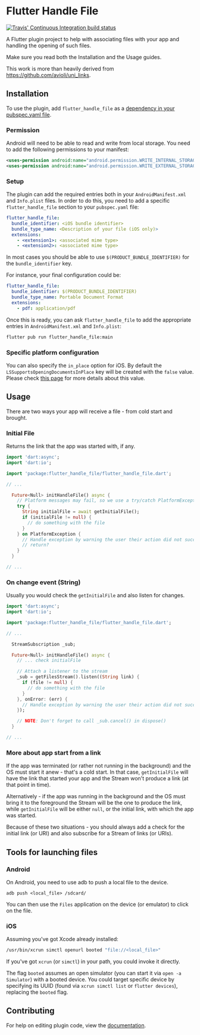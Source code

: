 # Flutter Handle File

[![Travis' Continuous Integration build status](https://api.travis-ci.org/nbonamy/flutter_handle_file.svg?branch=master)](https://travis-ci.org/nbonamy/flutter_handle_file)

A Flutter plugin project to help with associating files with your app and handling the opening of such files.

Make sure you read both the Installation and the Usage guides.

This work is more than heavily derived from https://github.com/avioli/uni_links.

## Installation

To use the plugin, add `flutter_handle_file` as a
[dependency in your pubspec.yaml file](https://flutter.io/platform-plugins/).


### Permission

Android will need to be able to read and write from local storage. You need to add the following permissions to your manifest:

```xml
<uses-permission android:name="android.permission.WRITE_INTERNAL_STORAGE" />
<uses-permission android:name="android.permission.WRITE_EXTERNAL_STORAGE" />
```

### Setup

The plugin can add the required entries both in your `AndroidManifest.xml` and `Info.plist` files. In order to do this, you need to add a specific `flutter_handle_file` section to your `pubspec.yaml` file:

```yml
flutter_handle_file:
  bundle_identifier: <iOS bundle identifier>
  bundle_type_name: <Description of your file (iOS only)>
  extensions:
    - <extension1>: <associated mime type>
    - <extension2>: <associated mime type>
```

In most cases you should be able to use `$(PRODUCT_BUNDLE_IDENTIFIER)` for the `bundle_identifier` key.

For instance, your final configuration could be:

```yml
flutter_handle_file:
  bundle_identifier: $(PRODUCT_BUNDLE_IDENTIFIER)
  bundle_type_name: Portable Document Format
  extensions:
    - pdf: application/pdf
```

Once this is ready, you can ask `flutter_handle_file` to add the appropriate entries in `AndroidManifest.xml` and `Info.plist`:

```sh
flutter pub run flutter_handle_file:main
```

### Specific platform configuration

You can also specify the `in_place` option for iOS. By default the `LSSupportsOpeningDocumentsInPlace` key will be created with the `false` value. Please check [this page](https://developer.apple.com/document-based-apps/) for more details about this value.

## Usage

There are two ways your app will receive a file - from cold start and brought.

### Initial File

Returns the link that the app was started with, if any.

```dart
import 'dart:async';
import 'dart:io';

import 'package:flutter_handle_file/flutter_handle_file.dart';

// ...

  Future<Null> initHandleFile() async {
    // Platform messages may fail, so we use a try/catch PlatformException.
    try {
      String initialFile = await getInitialFile();
      if (initialFile != null) {
        // do something with the file
      }
    } on PlatformException {
      // Handle exception by warning the user their action did not succeed
      // return?
    }
  }

// ...
```

### On change event (String)

Usually you would check the `getInitialFile` and also listen for changes.

```dart
import 'dart:async';
import 'dart:io';

import 'package:flutter_handle_file/flutter_handle_file.dart';

// ...

  StreamSubscription _sub;

  Future<Null> initHandleFile() async {
    // ... check initialFile

    // Attach a listener to the stream
    _sub = getFilesStream().listen((String link) {
      if (file != null) {
        // do something with the file
      }
    }, onError: (err) {
      // Handle exception by warning the user their action did not succeed
    });

    // NOTE: Don't forget to call _sub.cancel() in dispose()
  }

// ...
```

### More about app start from a link

If the app was terminated (or rather not running in the background) and the OS
must start it anew - that's a cold start. In that case, `getInitialFile` will
have the link that started your app and the Stream won't produce a link (at
that point in time).

Alternatively - if the app was running in the background and the OS must bring
it to the foreground the Stream will be the one to produce the link, while
`getInitialFile` will be either `null`, or the initial link, with which the
app was started.

Because of these two situations - you should always add a check for the
initial link (or URI) and also subscribe for a Stream of links (or URIs).


## Tools for launching files

### Android

On Android, you need to use adb to push a local file to the device.

```
adb push <local_file> /sdcard/
```

You can then use the `Files` application on the device (or emulator) to click on the file.

### iOS

Assuming you've got Xcode already installed:

```sh
/usr/bin/xcrun simctl openurl booted "file://<local_file>"
```

If you've got `xcrun` (or `simctl`) in your path, you could invoke it directly.

The flag `booted` assumes an open simulator (you can start it via
`open -a Simulator`) with a booted device. You could target specific device by
specifying its UUID (found via `xcrun simctl list` or `flutter devices`),
replacing the `booted` flag.

## Contributing

For help on editing plugin code, view the
[documentation](https://flutter.io/platform-plugins/#edit-code).
